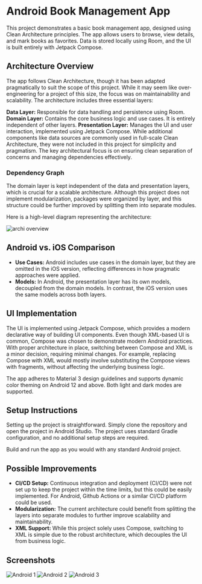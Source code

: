 # Android Book Management App

This project demonstrates a basic book management app, designed using Clean Architecture principles. The app allows users to browse, view details, and mark books as favorites. Data is stored locally using Room, and the UI is built entirely with Jetpack Compose.

## Architecture Overview
The app follows Clean Architecture, though it has been adapted pragmatically to suit the scope of this project. While it may seem like over-engineering for a project of this size, the focus was on maintainability and scalability. The architecture includes three essential layers:

**Data Layer:** Responsible for data handling and persistence using Room.
**Domain Layer:** Contains the core business logic and use cases. It is entirely independent of other layers.
**Presentation Layer:** Manages the UI and user interaction, implemented using Jetpack Compose.
While additional components like data sources are commonly used in full-scale Clean Architecture, they were not included in this project for simplicity and pragmatism. The key architectural focus is on ensuring clean separation of concerns and managing dependencies effectively.

### Dependency Graph
The domain layer is kept independent of the data and presentation layers, which is crucial for a scalable architecture. Although this project does not implement modularization, packages were organized by layer, and this structure could be further improved by splitting them into separate modules.

Here is a high-level diagram representing the architecture:

![archi overview](https://github.com/user-attachments/assets/831bc022-4776-4574-947b-d94789ab6b33)


## Android vs. iOS Comparison
- **Use Cases:** Android includes use cases in the domain layer, but they are omitted in the iOS version, reflecting differences in how pragmatic approaches were applied.
- **Models:** In Android, the presentation layer has its own models, decoupled from the domain models. In contrast, the iOS version uses the same models across both layers.

## UI Implementation
The UI is implemented using Jetpack Compose, which provides a modern declarative way of building UI components. Even though XML-based UI is common, Compose was chosen to demonstrate modern Android practices. With proper architecture in place, switching between Compose and XML is a minor decision, requiring minimal changes. For example, replacing Compose with XML would mostly involve substituting the Compose views with fragments, without affecting the underlying business logic.

The app adheres to Material 3 design guidelines and supports dynamic color theming on Android 12 and above. Both light and dark modes are supported.

## Setup Instructions
Setting up the project is straightforward. Simply clone the repository and open the project in Android Studio. The project uses standard Gradle configuration, and no additional setup steps are required.

Build and run the app as you would with any standard Android project.

## Possible Improvements
- **CI/CD Setup:** Continuous integration and deployment (CI/CD) were not set up to keep the project within the time limits, but this could be easily implemented. For Android, Github Actions or a similar CI/CD platform could be used.
- **Modularization:** The current architecture could benefit from splitting the layers into separate modules to further improve scalability and maintainability.
- **XML Support:** While this project solely uses Compose, switching to XML is simple due to the robust architecture, which decouples the UI from business logic.

## Screenshots
![Android 1](https://github.com/user-attachments/assets/8f793907-9472-4638-8aca-98e3e38d8f08)
![Android 2](https://github.com/user-attachments/assets/5446e0af-b230-4cc1-99ce-6626bbc03b11)
![Android 3](https://github.com/user-attachments/assets/96330f7d-d461-4a16-9d57-bf7f71dad321)






